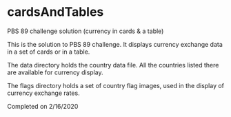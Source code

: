 # cardsAndTables
PBS 89 challenge solution (currency in cards &amp; a table)

This is the solution to PBS 89 challenge. It displays currency exchange data in a set of cards or in a table.

The data directory holds the country data file. All the countries listed there are available for currency display.

The flags directory holds a set of country flag images, used in the display of currency exchange rates.

Completed on 2/16/2020
